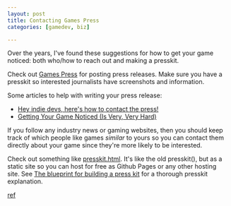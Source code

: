 ```yaml
---
layout: post
title: Contacting Games Press
categories: [gamedev, biz]

---
```


Over the years, I've found these suggestions for how to get your game noticed: both who/how to reach out and making a presskit.

Check out [Games Press](https://www.gamespress.com/nl/About-Games-Press) for
posting press releases. Make sure you have a presskit so interested journalists
have screenshots and information.

Some articles to help with writing your press release:

* [Hey indie devs, here's how to contact the press!](https://www.reddit.com/r/gamedev/comments/28a0u5/hey_indie_devs_heres_how_to_contact_the_press/)
* [Getting Your Game Noticed (Is Very, Very Hard)](https://buried-treasure.org/2020/10/getting-your-game-noticed-is-very-very-hard/)

If you follow any industry news or gaming websites, then you should keep track
of which people like games *similar* to yours so you can contact them directly
about your game since they're more likely to be interested.

Check out something like
[presskit.html](https://pixelnest.io/products/presskit.html/). It's like the
old presskit(), but as a static site so you can host for free as Github Pages
or any other hosting site. See [The blueprint for building a press
kit](https://www.gamesindustry.biz/the-blueprint-for-building-a-press-kit) for
a thorough presskit explanation.


[ref](https://www.reddit.com/r/gamedev/comments/11phhux/need_help_with_sending_info_about_my_game_to_the/jbyvxif/)

